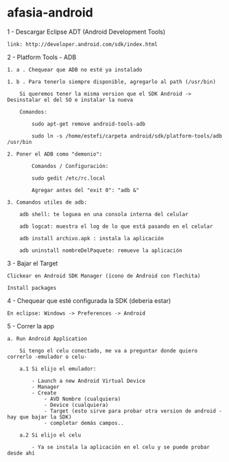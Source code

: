afasia-android
==============

1 - Descargar Eclipse ADT (Android Development Tools)
  
    link: http://developer.android.com/sdk/index.html

2 - Platform Tools - ADB

	1. a . Chequear que ADB no esté ya instalado
	
	1. b . Para tenerlo siempre disponible, agregarlo al path (/usr/bin)
	
		Si queremos tener la misma version que el SDK Android -> Desinstalar el del SO e instalar la nueva

		Comandos:
		
			sudo apt-get remove android-tools-adb
		
			sudo ln -s /home/estefi/carpeta android/sdk/platform-tools/adb /usr/bin
	
	2. Poner el ADB como "demonio":
		
    		Comandos / Configuración:
		
			sudo gedit /etc/rc.local
		
			Agregar antes del "exit 0": "adb &"

	3. Comandos utiles de adb:
		
		adb shell: te loguea en una consola interna del celular

		adb logcat: muestra el log de lo que está pasando en el celular
		
		adb install archivo.apk : instala la aplicación
		
		adb uninstall nombreDelPaquete: remueve la aplicación

3 - Bajar el Target

	Clickear en Android SDK Manager (ícono de Android con flechita)
	
	Install packages
	

4 - Chequear que esté configurada la SDK (deberia estar)

	En eclipse: Windows -> Preferences -> Android
	

5 - Correr la app

	a. Run Android Application 
	
		Si tengo el celu conectado, me va a preguntar donde quiero correrlo -emulador o celu- 
		
		a.1 Si elijo el emulador: 
		
			- Launch a new Android Virtual Device
			- Manager
			- Create
				- AVD Nombre (cualquiera)
				- Device (cualquiera)
				- Target (esto sirve para probar otra version de android - hay que bajar la SDK)
				- completar demás campos..
				 
		a.2 Si elijo el celu

			- Ya se instala la aplicación en el celu y se puede probar desde ahí
